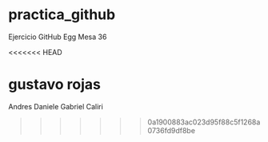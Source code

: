 # practica_github
Ejercicio GitHub Egg Mesa 36

<<<<<<< HEAD

gustavo rojas
=======
Andres Daniele
Gabriel Caliri
>>>>>>> 0a1900883ac023d95f88c5f1268a0736fd9df8be
